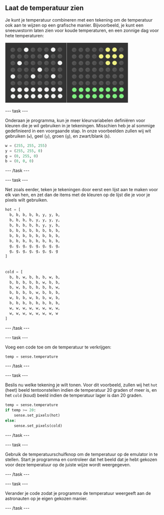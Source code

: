 ## Laat de temperatuur zien

Je kunt je temperatuur combineren met een tekening om de temperatuur ook aan te wijzen op een grafische manier. Bijvoorbeeld, je kunt een sneeuwstorm laten zien voor koude temperaturen, en een zonnige dag voor hete temperaturen:

![Heet en koud](images/hot-and-cold.png)

\--- task \---

Onderaan je programma, kun je meer kleurvariabelen definiëren voor kleuren die je wil gebruiken in je tekeningen. Misschien heb je al sommige gedefinieerd in een voorgaande stap. In onze voorbeelden zullen wij wit gebruiken (`w`), geel (`y`), groen (`g`), en zwart/blank (`b`).

```python
w = (255, 255, 255)
y = (255, 255, 0)
g = (0, 255, 0)
b = (0, 0, 0)
```

\--- /task \---

\--- task \---

Net zoals eerder, teken je tekeningen door eerst een lijst aan te maken voor elk van hen, en zet dan de items met de kleuren op de lijst die je voor je pixels wilt gebruiken.

```python
hot = [
  b, b, b, b, b, y, y, b,
  b, b, b, b, y, y, y, y,
  b, b, b, b, b, y, y, b,
  b, b, b, b, b, b, b, b,
  b, b, b, b, b, b, b, b,
  b, b, b, b, b, b, b, b,
  g, g, g, g, g, g, g, g,
  g, g, g, g, g, g, g, g
]


cold = [
  b, b, w, b, b, b, w, b,
  b, b, b, b, b, w, b, b,
  b, w, b, b, b, b, b, w,
  b, b, b, b, w, b, b, b,
  w, b, b, w, b, b, w, b,
  b, b, b, b, b, b, b, b,
  w, w, w, w, w, w, w, w,
  w, w, w, w, w, w, w, w
]
```

\--- /task \---

\--- task \---

Voeg een code toe om de temperatuur te verkrijgen:

```python
temp = sense.temperature
```

\--- /task \---

\--- task \---

Beslis nu welke tekening je wilt tonen. Voor dit voorbeeld, zullen wij het `hot` (heet) beeld tentoonstellen indien de temperatuur 20 graden of meer is, en het `cold` (koud) beeld indien de temperatuur lager is dan 20 graden.

```python
temp = sense.temperature
if temp >= 20:
    sense.set_pixels(hot)
else:
    sense.set_pixels(cold)
```

\--- /task \---

\--- task \---

Gebruik de temperatuurschuifknop om de temperatuur op de emulator in te stellen. Start je programma en controleer dat het beeld dat je hebt gekozen voor deze temperatuur op de juiste wijze wordt weergegeven.

\--- /task \---

\--- task \---

Verander je code zodat je programma de temperatuur weergeeft aan de astronauten op je eigen gekozen manier.

\--- /task \---